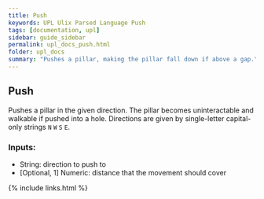 ```yaml
---
title: Push
keywords: UPL Ulix Parsed Language Push
tags: [documentation, upl]
sidebar: guide_sidebar
permalink: upl_docs_push.html
folder: upl_docs
summary: "Pushes a pillar, making the pillar fall down if above a gap."
---
```


## Push

Pushes a pillar in the given direction. The pillar becomes uninteractable and walkable if pushed into a hole.
Directions are given by single-letter capital-only strings `N` `W` `S` `E`.

### Inputs:
- String: direction to push to
- [Optional, 1] Numeric: distance that the movement should cover

{% include links.html %}